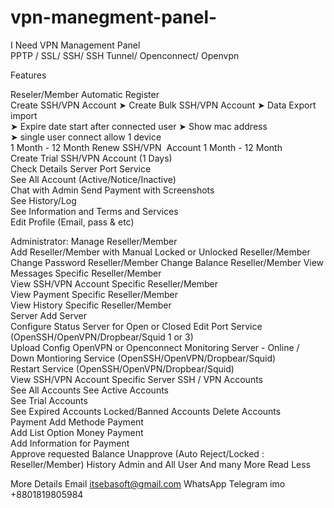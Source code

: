 # vpn-manegment-panel-
I Need VPN Management Panel  
PPTP / SSL/ SSH/ SSH Tunnel/ Openconnect/ Openvpn     

Features  

Reseler/Member  Automatic Register  
Create SSH/VPN Account 
➤ Create Bulk SSH/VPN Account 
➤ Data Export import  
➤ Expire date start after connected user 
➤ Show mac address  
➤ single user connect allow 1 device  
1 Month - 12 Month  Renew SSH/VPN 
Account  1 Month - 12 Month  
Create Trial SSH/VPN Account (1 Days)  
Check Details Server Port Service  
See All Account (Active/Notice/Inactive)  
Chat with Admin  Send Payment with Screenshots  
See History/Log  
See Information and Terms and Services  
Edit Profile (Email, pass &amp; etc)  


Administrator:  Manage 
Reseller/Member  
Add Reseller/Member with Manual  Locked or Unlocked Reseller/Member  
Change Password Reseller/Member  Change Balance Reseller/Member  View Messages Specific Reseller/Member  
View SSH/VPN Account Specific Reseller/Member  
View Payment Specific Reseller/Member  
View History Specific Reseller/Member  
Server  Add Server  
Configure Status Server for Open or Closed  Edit Port Service (OpenSSH/OpenVPN/Dropbear/Squid 1 or 3)  
Upload Config OpenVPN or Openconnect Monitoring Server - Online / Down  Montioring Service (OpenSSH/OpenVPN/Dropbear/Squid)  
Restart Service (OpenSSH/OpenVPN/Dropbear/Squid)  
View SSH/VPN Account Specific Server  SSH / VPN Accounts  
See All Accounts  See Active Accounts  
See Trial Accounts  
See Expired Accounts  Locked/Banned Accounts  Delete Accounts  
Payment  Add Methode Payment  
Add List Option Money Payment  
Add Information for Payment  
Approve requested Balance  Unapprove 
(Auto Reject/Locked : Reseller/Member)  History Admin and All User  And many More Read Less   

More Details 
Email itsebasoft@gmail.com 
WhatsApp Telegram imo 
+8801819805984    
